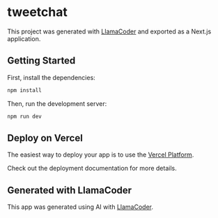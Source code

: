 # tweetchat

This project was generated with [LlamaCoder](https://llamacoder.io) and exported as a Next.js application.

## Getting Started

First, install the dependencies:

```bash
npm install
```

Then, run the development server:

```bash
npm run dev
```

## Deploy on Vercel

The easiest way to deploy your app is to use the [Vercel Platform](https://vercel.com/new).

Check out the deployment documentation for more details.

## Generated with LlamaCoder

This app was generated using AI with [LlamaCoder](https://llamacoder.io).
